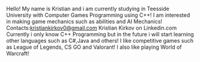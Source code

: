 Hello! My name is Kristian and i am currently studying in Teesside University with Computer Games Programming using C++!
I am interested in making game mechanics such as abilities and AI Mechanics!
Contacts:kristiankirkov0@gmail.com
Kristian Kirkov on Linkedin.com
Currently i only know C++ Programming but in the future i will start learning other languages such as C#,Java and others!
I like competitive games such as League of Legends, CS GO and Valorant! I also like playing World of Warcraft!
